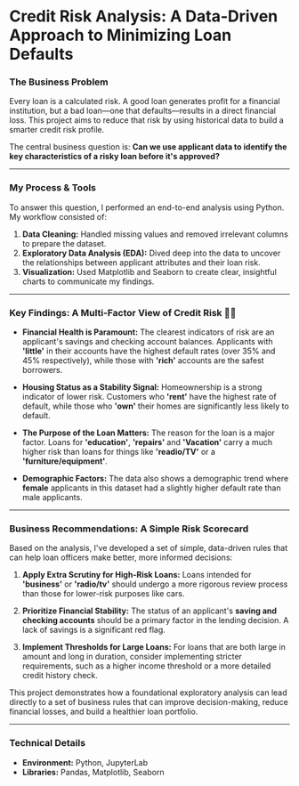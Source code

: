 # Credit Risk Analysis: A Data-Driven Approach to Minimizing Loan Defaults

### The Business Problem 
Every loan is a calculated risk. A good loan generates profit for a financial institution, but a bad loan—one that defaults—results in a direct financial loss. This project aims to reduce that risk by using historical data to build a smarter credit risk profile.

The central business question is: **Can we use applicant data to identify the key characteristics of a risky loan before it's approved?**

---
### My Process & Tools 
To answer this question, I performed an end-to-end analysis using Python. My workflow consisted of:
1.  **Data Cleaning:** Handled missing values and removed irrelevant columns to prepare the dataset.
2.  **Exploratory Data Analysis (EDA):** Dived deep into the data to uncover the relationships between applicant attributes and their loan risk.
3.  **Visualization:** Used Matplotlib and Seaborn to create clear, insightful charts to communicate my findings.

---
### Key Findings: A Multi-Factor View of Credit Risk 🕵️‍♀️


* **Financial Health is Paramount:** The clearest indicators of risk are an applicant's savings and checking account balances. Applicants with **'little'** in their accounts have the highest default rates (over 35% and 45% respectively), while those with **'rich'** accounts are the safest borrowers.

* **Housing Status as a Stability Signal:** Homeownership is a strong indicator of lower risk. Customers who **'rent'** have the highest rate of default, while those who **'own'** their homes are significantly less likely to default.

* **The Purpose of the Loan Matters:** The reason for the loan is a major factor. Loans for **'education'**, **'repairs'** and **'Vacation'** carry a much higher risk than loans for things like **'readio/TV'** or a **'furniture/equipment'**.

* **Demographic Factors:** The data also shows a demographic trend where **female** applicants in this dataset had a slightly higher default rate than male applicants.



---
### Business Recommendations: A Simple Risk Scorecard 
Based on the analysis, I've developed a set of simple, data-driven rules that can help loan officers make better, more informed decisions:

1.  **Apply Extra Scrutiny for High-Risk Loans:** Loans intended for **'business'** or **'radio/tv'** should undergo a more rigorous review process than those for lower-risk purposes like cars.

2.  **Prioritize Financial Stability:** The status of an applicant's **saving and checking accounts** should be a primary factor in the lending decision. A lack of savings is a significant red flag.

3.  **Implement Thresholds for Large Loans:** For loans that are both large in amount and long in duration, consider implementing stricter requirements, such as a higher income threshold or a more detailed credit history check.

This project demonstrates how a foundational exploratory analysis can lead directly to a set of business rules that can improve decision-making, reduce financial losses, and build a healthier loan portfolio.

---
### Technical Details
* **Environment:** Python, JupyterLab
* **Libraries:** Pandas, Matplotlib, Seaborn

